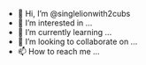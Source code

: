 - 👋 Hi, I’m @singlelionwith2cubs
- 👀 I’m interested in ...
- 🌱 I’m currently learning ...
- 💞️ I’m looking to collaborate on ...
- 📫 How to reach me ...

<!---
singlelionwith2cubs/singlelionwith2cubs is a ✨ special ✨ repository because its `README.md` (this file) appears on your GitHub profile.
You can click the Preview link to take a look at your changes.
--->
